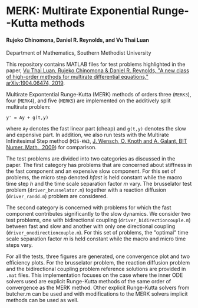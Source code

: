 # MERK: Multirate Exponential Runge--Kutta methods # 

#### Rujeko Chinomona, Daniel R. Reynolds, and Vu Thai Luan ####
Department of Mathematics, Southern Methodist University

This repository contains MATLAB files for test problems highlighted in the paper, [Vu Thai Luan, Rujeko Chinomona & Daniel R. Reynolds, "A new class of high-order methods for multirate differential equations," arXiv:1904.06474, 2019](https://arxiv.org/abs/1904.06474).
   
Multirate Expontential Runge-Kutta (MERK) methods of orders three (`MERK3`), four (`MERK4`), and five (`MERK5`) are implemented on the additively split multirate problem: 

  ```y' = Ay + g(t,y)``` 

where ```Ay``` denotes the fast linear part (cheap) and ```g(t,y)``` denotes the slow and expensive part. In addition, we also run tests with the Multirate Infinitesimal Step method (`MIS-KW3`, [J. Wensch, O. Knoth and A. Galant, BIT Numer. Math., 2009](https://doi.org/10.1007/s10543-009-0222-3)) for comparison.

The test problems are divided into two categories as discussed in the paper. The first category has problems that are concerned about stiffness in the fast component and an expensive slow component. For this set of problems, the micro step denoted *hfast* is held constant while the macro time step *h* and the time scale separation factor *m* vary. The brusselator test problem (`driver_brusselator.m`) together with a reaction diffusion (`driver_randd.m`) problem are considered. 

The second category is concerned with problems for which the fast component contributes significantly to the slow dynamics. We consider two test problems, one with bidirectional coupling (`driver_bidirectioncouple.m`) between fast and slow and another with only one directional coupling (`driver_onedirectioncouple.m`). For this set of problems, the "optimal" time scale separation factor *m* is held constant while the macro and micro time steps vary.

For all the tests, three figures are generated, one convergence plot and two efficiency plots. For the brusselator problem, the reaction diffusion problem and the bidirectional coupling problem reference solutions are provided in `.mat` files. This implementation focuses on the case where the inner ODE solvers used are explicit Runge-Kutta methods of the same order of convergence as the MERK method. Other explicit Runge-Kutta solvers from butcher.m can be used and with modifications to the MERK solvers implicit methods can be used as well. 
